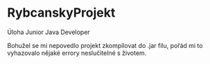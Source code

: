 # RybcanskyProjekt
Úloha Junior Java Developer

Bohužel se mi nepovedlo projekt zkompilovat do .jar filu, pořád mi to vyhazovalo nějaké errory neslučitelné s životem.
